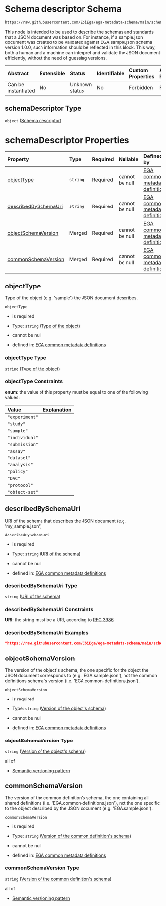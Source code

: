 # Schema descriptor Schema

```txt
https://raw.githubusercontent.com/EbiEga/ega-metadata-schema/main/schemas/EGA.protocol.json#/properties/schemaDescriptor
```

This node is intended to be used to describe the schemas and standards that a JSON document was based on. For instance, if a sample.json document was created to be validated against EGA.sample.json schema version 1.0.0, such information should be reflected in this block. This way, both a human and a machine can interpret and validate the JSON document efficiently, without the need of guessing versions.

| Abstract            | Extensible | Status         | Identifiable | Custom Properties | Additional Properties | Access Restrictions | Defined In                                                                       |
| :------------------ | :--------- | :------------- | :----------- | :---------------- | :-------------------- | :------------------ | :------------------------------------------------------------------------------- |
| Can be instantiated | No         | Unknown status | No           | Forbidden         | Forbidden             | none                | [EGA.protocol.json\*](../../../schemas/EGA.protocol.json "open original schema") |

## schemaDescriptor Type

`object` ([Schema descriptor](ega-4-defs-schema-descriptor.md))

# schemaDescriptor Properties

| Property                                      | Type     | Required | Nullable       | Defined by                                                                                                                                                                                                                                                                            |
| :-------------------------------------------- | :------- | :------- | :------------- | :------------------------------------------------------------------------------------------------------------------------------------------------------------------------------------------------------------------------------------------------------------------------------------ |
| [objectType](#objecttype)                     | `string` | Required | cannot be null | [EGA common metadata definitions](ega-4-defs-schema-descriptor-properties-type-of-the-object.md "https://raw.githubusercontent.com/EbiEga/ega-metadata-schema/main/schemas/EGA.common-definitions.json#/$defs/schemaDescriptor/properties/objectType")                                |
| [describedBySchemaUri](#describedbyschemauri) | `string` | Required | cannot be null | [EGA common metadata definitions](ega-4-defs-schema-descriptor-properties-uri-of-the-schema.md "https://raw.githubusercontent.com/EbiEga/ega-metadata-schema/main/schemas/EGA.common-definitions.json#/$defs/schemaDescriptor/properties/describedBySchemaUri")                       |
| [objectSchemaVersion](#objectschemaversion)   | Merged   | Required | cannot be null | [EGA common metadata definitions](ega-4-defs-schema-descriptor-properties-version-of-the-objects-schema.md "https://raw.githubusercontent.com/EbiEga/ega-metadata-schema/main/schemas/EGA.common-definitions.json#/$defs/schemaDescriptor/properties/objectSchemaVersion")            |
| [commonSchemaVersion](#commonschemaversion)   | Merged   | Required | cannot be null | [EGA common metadata definitions](ega-4-defs-schema-descriptor-properties-version-of-the-common-definitions-schema.md "https://raw.githubusercontent.com/EbiEga/ega-metadata-schema/main/schemas/EGA.common-definitions.json#/$defs/schemaDescriptor/properties/commonSchemaVersion") |

## objectType

Type of the object (e.g. 'sample') the JSON document describes.

`objectType`

* is required

* Type: `string` ([Type of the object](ega-4-defs-schema-descriptor-properties-type-of-the-object.md))

* cannot be null

* defined in: [EGA common metadata definitions](ega-4-defs-schema-descriptor-properties-type-of-the-object.md "https://raw.githubusercontent.com/EbiEga/ega-metadata-schema/main/schemas/EGA.common-definitions.json#/$defs/schemaDescriptor/properties/objectType")

### objectType Type

`string` ([Type of the object](ega-4-defs-schema-descriptor-properties-type-of-the-object.md))

### objectType Constraints

**enum**: the value of this property must be equal to one of the following values:

| Value          | Explanation |
| :------------- | :---------- |
| `"experiment"` |             |
| `"study"`      |             |
| `"sample"`     |             |
| `"individual"` |             |
| `"submission"` |             |
| `"assay"`      |             |
| `"dataset"`    |             |
| `"analysis"`   |             |
| `"policy"`     |             |
| `"DAC"`        |             |
| `"protocol"`   |             |
| `"object-set"` |             |

## describedBySchemaUri

URI of the schema that describes the JSON document (e.g. 'my\_sample.json')

`describedBySchemaUri`

* is required

* Type: `string` ([URI of the schema](ega-4-defs-schema-descriptor-properties-uri-of-the-schema.md))

* cannot be null

* defined in: [EGA common metadata definitions](ega-4-defs-schema-descriptor-properties-uri-of-the-schema.md "https://raw.githubusercontent.com/EbiEga/ega-metadata-schema/main/schemas/EGA.common-definitions.json#/$defs/schemaDescriptor/properties/describedBySchemaUri")

### describedBySchemaUri Type

`string` ([URI of the schema](ega-4-defs-schema-descriptor-properties-uri-of-the-schema.md))

### describedBySchemaUri Constraints

**URI**: the string must be a URI, according to [RFC 3986](https://tools.ietf.org/html/rfc3986 "check the specification")

### describedBySchemaUri Examples

```json
"https://raw.githubusercontent.com/EbiEga/ega-metadata-schema/main/schemas/EGA.analysis.json"
```

## objectSchemaVersion

The version of the object's schema, the one specific for the object the JSON document corresponds to (e.g. 'EGA.sample.json'), not the common definitions schema's version (i.e. 'EGA.common-definitions.json').

`objectSchemaVersion`

* is required

* Type: `string` ([Version of the object's schema](ega-4-defs-schema-descriptor-properties-version-of-the-objects-schema.md))

* cannot be null

* defined in: [EGA common metadata definitions](ega-4-defs-schema-descriptor-properties-version-of-the-objects-schema.md "https://raw.githubusercontent.com/EbiEga/ega-metadata-schema/main/schemas/EGA.common-definitions.json#/$defs/schemaDescriptor/properties/objectSchemaVersion")

### objectSchemaVersion Type

`string` ([Version of the object's schema](ega-4-defs-schema-descriptor-properties-version-of-the-objects-schema.md))

all of

* [Semantic versioning pattern](ega-4-defs-semantic-versioning-pattern.md "check type definition")

## commonSchemaVersion

The version of the common definition's schema, the one containing all shared definitions (i.e. 'EGA.common-definitions.json'), not the one specific to the object described by the JSON document (e.g. 'EGA.sample.json').

`commonSchemaVersion`

* is required

* Type: `string` ([Version of the common definition's schema](ega-4-defs-schema-descriptor-properties-version-of-the-common-definitions-schema.md))

* cannot be null

* defined in: [EGA common metadata definitions](ega-4-defs-schema-descriptor-properties-version-of-the-common-definitions-schema.md "https://raw.githubusercontent.com/EbiEga/ega-metadata-schema/main/schemas/EGA.common-definitions.json#/$defs/schemaDescriptor/properties/commonSchemaVersion")

### commonSchemaVersion Type

`string` ([Version of the common definition's schema](ega-4-defs-schema-descriptor-properties-version-of-the-common-definitions-schema.md))

all of

* [Semantic versioning pattern](ega-4-defs-semantic-versioning-pattern.md "check type definition")

